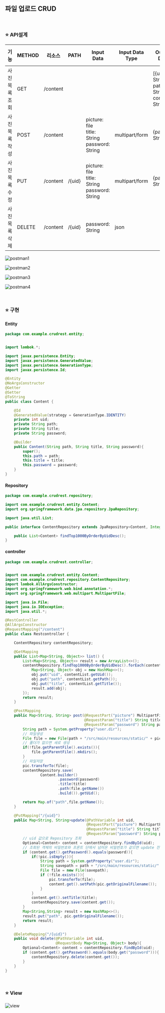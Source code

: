 ## 파일 업로드 CRUD

<br/>

### ⭐ API설계

| 기능           | METHOD | 리소스   | PATH   | Input Data                                             | Input Data Type | Output Data                                             | Output Data Type |
| :------------- | ------ | -------- | ------ | ------------------------------------------------------ | --------------- | ------------------------------------------------------- | ---------------- |
| 사진 목록 조회 | GET    | /content |        |                                                        |                 | [{uid: String<br />path: String<br />contents: String}] | json list        |
| 사진 목록 작성 | POST   | /content |        | picture: file<br />title: String<br />password: String | multipart/form  | {path: String}                                          | json             |
| 사진 목록 수정 | PUT    | /content | /{uid} | picture: file<br />title: String<br />password: String | multipart/form  | {path: String}                                          | json             |
| 사진 목록 삭제 | DELETE | /content | /{uid} | password: String                                       | json            |                                                         | void             |

![postman1](./postman1.png)

![postman2](./postman2.png)

![postman3](./postman3.png)

![postman4](./postman4.png)

<br/>

### ⭐ 구현

#### Entity

```java
package com.example.crudrest.entity;


import lombok.*;

import javax.persistence.Entity;
import javax.persistence.GeneratedValue;
import javax.persistence.GenerationType;
import javax.persistence.Id;

@Entity
@NoArgsConstructor
@Getter
@Setter
@ToString
public class Content {

    @Id
    @GeneratedValue(strategy = GenerationType.IDENTITY)
    private int uid;
    private String path;
    private String title;
    private String password;

    @Builder
    public Content(String path, String title, String password){
        super();
        this.path = path;
        this.title = title;
        this.password = password;
    }
}
```

#### Repository

```java
package com.example.crudrest.repository;

import com.example.crudrest.entity.Content;
import org.springframework.data.jpa.repository.JpaRepository;

import java.util.List;

public interface ContentRepository extends JpaRepository<Content, Integer> {

    public List<Content> findTop1000ByOrderByUidDesc();
}
```

#### controller

```java
package com.example.crudrest.controller;


import com.example.crudrest.entity.Content;
import com.example.crudrest.repository.ContentRepository;
import lombok.AllArgsConstructor;
import org.springframework.web.bind.annotation.*;
import org.springframework.web.multipart.MultipartFile;

import java.io.File;
import java.io.IOException;
import java.util.*;

@RestController
@AllArgsConstructor
@RequestMapping("/content")
public class Restcontroller {

    ContentRepository contentRepository;

    @GetMapping
    public List<Map<String, Object>> list() {
        List<Map<String, Object>> result = new ArrayList<>();
        contentRepository.findTop1000ByOrderByUidDesc().forEach(contentList -> {
            Map<String, Object> obj = new HashMap<>();
            obj.put("uid", contentList.getUid());
            obj.put("path", contentList.getPath());
            obj.put("title", contentList.getTitle());
            result.add(obj);
        });
        return result;
    }

    @PostMapping
    public Map<String, String> post(@RequestPart("picture") MultipartFile pic,
                                    @RequestParam("title") String title,
                                    @RequestParam("password") String password) throws IOException {
        String path = System.getProperty("user.dir");
        // 파일생성
        File file = new File(path + "/src/main/resources/static/" + pic.getOriginalFilename());
        // 폴더가 없으면 새로 생성
        if(!file.getParentFile().exists()){
            file.getParentFile().mkdirs();
        }
        // 파일저장
        pic.transferTo(file);
        contentRepository.save(
                Content.builder()
                        .password(password)
                        .title(title)
                        .path(file.getName())
                        .build()).getUid();

        return Map.of("path",file.getName());
    }

    @PutMapping("/{uid}")
    public Map<String, String>update(@PathVariable int uid,
                                     @RequestPart("picture") MultipartFile pic,
                                     @RequestParam("title") String title,
                                     @RequestParam("password") String password) throws IOException{
        // uid 값으로 Repository 조회
        Optional<Content> content = contentRepository.findById(uid);
        // 조회된 객체의 비밀번호와 프론트 단에서 넘어온 비밀번호가 같으면 update 진행
        if (content.get().getPassword().equals(password)){
            if(!pic.isEmpty()){
                String path = System.getProperty("user.dir");
                String savepath = path + "/src/main/resources/static/" + pic.getOriginalFilename();
                File file = new File(savepath);
                if (!file.exists()){
                    pic.transferTo(file);
                    content.get().setPath(pic.getOriginalFilename());
                }
            }
            content.get().setTitle(title);
            contentRepository.save(content.get());
        }
        Map<String,String> result = new HashMap<>();
        result.put("path", pic.getOriginalFilename());
        return result;
    }

    @DeleteMapping("/{uid}")
    public void delete(@PathVariable int uid,
                       @RequestBody Map<String, Object> body){
        Optional<Content> content = contentRepository.findById(uid);
        if (content.get().getPassword().equals(body.get("password"))){
            contentRepository.delete(content.get());
        }
    }
}
```



<br/>

### ⭐ View

![view](./view.png)

<br/>